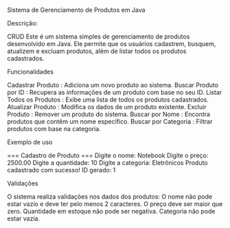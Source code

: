 Sistema de Gerenciamento de Produtos em Java

Descrição:

CRUD Este é um sistema simples de gerenciamento de produtos desenvolvido em Java. 
Ele permite que os usuários cadastrem, busquem, atualizem e excluam produtos, 
além de listar todos os produtos cadastrados.

Funcionalidades

Cadastrar Produto : Adiciona um novo produto ao sistema.
Buscar Produto por ID : 
Recupera as informações de um produto com base no seu ID.
Listar Todos os Produtos : Exibe uma lista de todos os produtos cadastrados.
Atualizar Produto : Modifica os dados de um produto existente.
Excluir Produto : Remover um produto do sistema.
Buscar por Nome : Encontra produtos que contêm um nome específico.
Buscar por Categoria : Filtrar produtos com base na categoria.

Exemplo de uso

=== Cadastro de Produto ===
Digite o nome: Notebook
Digite o preço: 2500.00
Digite a quantidade: 10
Digite a categoria: Eletrônicos
Produto cadastrado com sucesso! ID gerado: 1

Validações

O sistema realiza validações nos dados dos produtos:
O nome não pode estar vazio e deve ter pelo menos 2 caracteres.
O preço deve ser maior que zero.
Quantidade em estoque não pode ser negativa.
Categoria não pode estar vazia.

